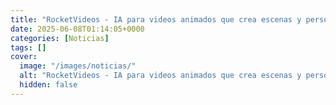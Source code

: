 ```yaml
---
title: "RocketVideos - IA para videos animados que crea escenas y personajes"
date: 2025-06-08T01:14:05+0000
categories: [Noticias]
tags: []
cover:
  image: "/images/noticias/"
  alt: "RocketVideos - IA para videos animados que crea escenas y personajes"
  hidden: false
---
```



